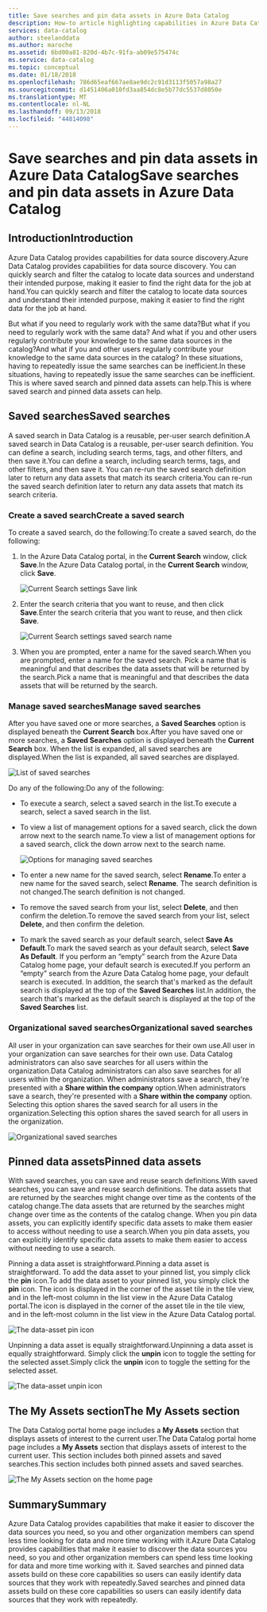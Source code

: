 ```yaml
---
title: Save searches and pin data assets in Azure Data Catalog
description: How-to article highlighting capabilities in Azure Data Catalog for saving data sources and data assets for later use.
services: data-catalog
author: steelanddata
ms.author: maroche
ms.assetid: 6bd00a81-820d-4b7c-91fa-ab09e575474c
ms.service: data-catalog
ms.topic: conceptual
ms.date: 01/18/2018
ms.openlocfilehash: 786d65eaf667ae8ae9dc2c91d3113f5057a98a27
ms.sourcegitcommit: d1451406a010fd3aa854dc8e5b77dc5537d8050e
ms.translationtype: MT
ms.contentlocale: nl-NL
ms.lasthandoff: 09/13/2018
ms.locfileid: "44814098"
---
```

# <a name="save-searches-and-pin-data-assets-in-azure-data-catalog"></a><span data-ttu-id="bd7e6-103">Save searches and pin data assets in Azure Data Catalog</span><span class="sxs-lookup"><span data-stu-id="bd7e6-103">Save searches and pin data assets in Azure Data Catalog</span></span>
## <a name="introduction"></a><span data-ttu-id="bd7e6-104">Introduction</span><span class="sxs-lookup"><span data-stu-id="bd7e6-104">Introduction</span></span>
<span data-ttu-id="bd7e6-105">Azure Data Catalog provides capabilities for data source discovery.</span><span class="sxs-lookup"><span data-stu-id="bd7e6-105">Azure Data Catalog provides capabilities for data source discovery.</span></span> <span data-ttu-id="bd7e6-106">You can quickly search and filter the catalog to locate data sources and understand their intended purpose, making it easier to find the right data for the job at hand.</span><span class="sxs-lookup"><span data-stu-id="bd7e6-106">You can quickly search and filter the catalog to locate data sources and understand their intended purpose, making it easier to find the right data for the job at hand.</span></span>

<span data-ttu-id="bd7e6-107">But what if you need to regularly work with the same data?</span><span class="sxs-lookup"><span data-stu-id="bd7e6-107">But what if you need to regularly work with the same data?</span></span> <span data-ttu-id="bd7e6-108">And what if you and other users regularly contribute your knowledge to the same data sources in the catalog?</span><span class="sxs-lookup"><span data-stu-id="bd7e6-108">And what if you and other users regularly contribute your knowledge to the same data sources in the catalog?</span></span> <span data-ttu-id="bd7e6-109">In these situations, having to repeatedly issue the same searches can be inefficient.</span><span class="sxs-lookup"><span data-stu-id="bd7e6-109">In these situations, having to repeatedly issue the same searches can be inefficient.</span></span> <span data-ttu-id="bd7e6-110">This is where saved search and pinned data assets can help.</span><span class="sxs-lookup"><span data-stu-id="bd7e6-110">This is where saved search and pinned data assets can help.</span></span>

## <a name="saved-searches"></a><span data-ttu-id="bd7e6-111">Saved searches</span><span class="sxs-lookup"><span data-stu-id="bd7e6-111">Saved searches</span></span>
<span data-ttu-id="bd7e6-112">A saved search in Data Catalog is a reusable, per-user search definition.</span><span class="sxs-lookup"><span data-stu-id="bd7e6-112">A saved search in Data Catalog is a reusable, per-user search definition.</span></span> <span data-ttu-id="bd7e6-113">You can define a search, including search terms, tags, and other filters, and then save it.</span><span class="sxs-lookup"><span data-stu-id="bd7e6-113">You can define a search, including search terms, tags, and other filters, and then save it.</span></span> <span data-ttu-id="bd7e6-114">You can re-run the saved search definition later to return any data assets that match its search criteria.</span><span class="sxs-lookup"><span data-stu-id="bd7e6-114">You can re-run the saved search definition later to return any data assets that match its search criteria.</span></span>

### <a name="create-a-saved-search"></a><span data-ttu-id="bd7e6-115">Create a saved search</span><span class="sxs-lookup"><span data-stu-id="bd7e6-115">Create a saved search</span></span>
<span data-ttu-id="bd7e6-116">To create a saved search, do the following:</span><span class="sxs-lookup"><span data-stu-id="bd7e6-116">To create a saved search, do the following:</span></span>
1. <span data-ttu-id="bd7e6-117">In the Azure Data Catalog portal, in the **Current Search** window, click **Save**.</span><span class="sxs-lookup"><span data-stu-id="bd7e6-117">In the Azure Data Catalog portal, in the **Current Search** window, click **Save**.</span></span> 

    ![Current Search settings Save link](./media/data-catalog-how-to-save-pin/01-save-option.png) 

2. <span data-ttu-id="bd7e6-119">Enter the search criteria that you want to reuse, and then click **Save**.</span><span class="sxs-lookup"><span data-stu-id="bd7e6-119">Enter the search criteria that you want to reuse, and then click **Save**.</span></span>

    ![Current Search settings saved search name](./media/data-catalog-how-to-save-pin/02-name.png)

3. <span data-ttu-id="bd7e6-121">When you are prompted, enter a name for the saved search.</span><span class="sxs-lookup"><span data-stu-id="bd7e6-121">When you are prompted, enter a name for the saved search.</span></span> <span data-ttu-id="bd7e6-122">Pick a name that is meaningful and that describes the data assets that will be returned by the search.</span><span class="sxs-lookup"><span data-stu-id="bd7e6-122">Pick a name that is meaningful and that describes the data assets that will be returned by the search.</span></span>

### <a name="manage-saved-searches"></a><span data-ttu-id="bd7e6-123">Manage saved searches</span><span class="sxs-lookup"><span data-stu-id="bd7e6-123">Manage saved searches</span></span>
<span data-ttu-id="bd7e6-124">After you have saved one or more searches, a **Saved Searches** option is displayed beneath the **Current Search** box.</span><span class="sxs-lookup"><span data-stu-id="bd7e6-124">After you have saved one or more searches, a **Saved Searches** option is displayed beneath the **Current Search** box.</span></span> <span data-ttu-id="bd7e6-125">When the list is expanded, all saved searches are displayed.</span><span class="sxs-lookup"><span data-stu-id="bd7e6-125">When the list is expanded, all saved searches are displayed.</span></span>

 ![List of saved searches](./media/data-catalog-how-to-save-pin/03-list.png)

<span data-ttu-id="bd7e6-127">Do any of the following:</span><span class="sxs-lookup"><span data-stu-id="bd7e6-127">Do any of the following:</span></span>

* <span data-ttu-id="bd7e6-128">To execute a search, select a saved search in the list.</span><span class="sxs-lookup"><span data-stu-id="bd7e6-128">To execute a search, select a saved search in the list.</span></span>

* <span data-ttu-id="bd7e6-129">To view a list of management options for a saved search, click the down arrow next to the search name.</span><span class="sxs-lookup"><span data-stu-id="bd7e6-129">To view a list of management options for a saved search, click the down arrow next to the search name.</span></span>

    ![Options for managing saved searches](./media/data-catalog-how-to-save-pin/04-managing.png)

* <span data-ttu-id="bd7e6-131">To enter a new name for the saved search, select **Rename**.</span><span class="sxs-lookup"><span data-stu-id="bd7e6-131">To enter a new name for the saved search, select **Rename**.</span></span> <span data-ttu-id="bd7e6-132">The search definition is not changed.</span><span class="sxs-lookup"><span data-stu-id="bd7e6-132">The search definition is not changed.</span></span>

* <span data-ttu-id="bd7e6-133">To remove the saved search from your list, select **Delete**, and then confirm the deletion.</span><span class="sxs-lookup"><span data-stu-id="bd7e6-133">To remove the saved search from your list, select **Delete**, and then confirm the deletion.</span></span>

* <span data-ttu-id="bd7e6-134">To mark the saved search as your default search, select **Save As Default**.</span><span class="sxs-lookup"><span data-stu-id="bd7e6-134">To mark the saved search as your default search, select **Save As Default**.</span></span> <span data-ttu-id="bd7e6-135">If you perform an “empty” search from the Azure Data Catalog home page, your default search is executed.</span><span class="sxs-lookup"><span data-stu-id="bd7e6-135">If you perform an “empty” search from the Azure Data Catalog home page, your default search is executed.</span></span> <span data-ttu-id="bd7e6-136">In addition, the search that's marked as the default search is displayed at the top of the **Saved Searches** list.</span><span class="sxs-lookup"><span data-stu-id="bd7e6-136">In addition, the search that's marked as the default search is displayed at the top of the **Saved Searches** list.</span></span>

### <a name="organizational-saved-searches"></a><span data-ttu-id="bd7e6-137">Organizational saved searches</span><span class="sxs-lookup"><span data-stu-id="bd7e6-137">Organizational saved searches</span></span>
<span data-ttu-id="bd7e6-138">All user in your organization can save searches for their own use.</span><span class="sxs-lookup"><span data-stu-id="bd7e6-138">All user in your organization can save searches for their own use.</span></span> <span data-ttu-id="bd7e6-139">Data Catalog administrators can also save searches for all users within the organization.</span><span class="sxs-lookup"><span data-stu-id="bd7e6-139">Data Catalog administrators can also save searches for all users within the organization.</span></span> <span data-ttu-id="bd7e6-140">When administrators save a search, they're presented with a **Share within the company** option.</span><span class="sxs-lookup"><span data-stu-id="bd7e6-140">When administrators save a search, they're presented with a **Share within the company** option.</span></span> <span data-ttu-id="bd7e6-141">Selecting this option shares the saved search for all users in the organization.</span><span class="sxs-lookup"><span data-stu-id="bd7e6-141">Selecting this option shares the saved search for all users in the organization.</span></span>

 ![Organizational saved searches](./media/data-catalog-how-to-save-pin/08-organizational-saved-search.png)

## <a name="pinned-data-assets"></a><span data-ttu-id="bd7e6-143">Pinned data assets</span><span class="sxs-lookup"><span data-stu-id="bd7e6-143">Pinned data assets</span></span>
<span data-ttu-id="bd7e6-144">With saved searches, you can save and reuse search definitions.</span><span class="sxs-lookup"><span data-stu-id="bd7e6-144">With saved searches, you can save and reuse search definitions.</span></span> <span data-ttu-id="bd7e6-145">The data assets that are returned by the searches might change over time as the contents of the catalog change.</span><span class="sxs-lookup"><span data-stu-id="bd7e6-145">The data assets that are returned by the searches might change over time as the contents of the catalog change.</span></span> <span data-ttu-id="bd7e6-146">When you pin data assets, you can explicitly identify specific data assets to make them easier to access without needing to use a search.</span><span class="sxs-lookup"><span data-stu-id="bd7e6-146">When you pin data assets, you can explicitly identify specific data assets to make them easier to access without needing to use a search.</span></span>

<span data-ttu-id="bd7e6-147">Pinning a data asset is straightforward.</span><span class="sxs-lookup"><span data-stu-id="bd7e6-147">Pinning a data asset is straightforward.</span></span> <span data-ttu-id="bd7e6-148">To add the data asset to your pinned list, you simply click the **pin** icon.</span><span class="sxs-lookup"><span data-stu-id="bd7e6-148">To add the data asset to your pinned list, you simply click the **pin** icon.</span></span> <span data-ttu-id="bd7e6-149">The icon is displayed in the corner of the asset tile in the tile view, and in the left-most column in the list view in the Azure Data Catalog portal.</span><span class="sxs-lookup"><span data-stu-id="bd7e6-149">The icon is displayed in the corner of the asset tile in the tile view, and in the left-most column in the list view in the Azure Data Catalog portal.</span></span>

![The data-asset pin icon](./media/data-catalog-how-to-save-pin/05-pinning.png)

<span data-ttu-id="bd7e6-151">Unpinning a data asset is equally straightforward.</span><span class="sxs-lookup"><span data-stu-id="bd7e6-151">Unpinning a data asset is equally straightforward.</span></span> <span data-ttu-id="bd7e6-152">Simply click the **unpin** icon to toggle the setting for the selected asset.</span><span class="sxs-lookup"><span data-stu-id="bd7e6-152">Simply click the **unpin** icon to toggle the setting for the selected asset.</span></span>

![The data-asset unpin icon](./media/data-catalog-how-to-save-pin/06-unpinning.png)

## <a name="the-my-assets-section"></a><span data-ttu-id="bd7e6-154">The My Assets section</span><span class="sxs-lookup"><span data-stu-id="bd7e6-154">The My Assets section</span></span>
<span data-ttu-id="bd7e6-155">The Data Catalog portal home page includes a **My Assets** section that displays assets of interest to the current user.</span><span class="sxs-lookup"><span data-stu-id="bd7e6-155">The Data Catalog portal home page includes a **My Assets** section that displays assets of interest to the current user.</span></span> <span data-ttu-id="bd7e6-156">This section includes both pinned assets and saved searches.</span><span class="sxs-lookup"><span data-stu-id="bd7e6-156">This section includes both pinned assets and saved searches.</span></span>

![The My Assets section on the home page](./media/data-catalog-how-to-save-pin/07-my-assets.png)

## <a name="summary"></a><span data-ttu-id="bd7e6-158">Summary</span><span class="sxs-lookup"><span data-stu-id="bd7e6-158">Summary</span></span>
<span data-ttu-id="bd7e6-159">Azure Data Catalog provides capabilities that make it easier to discover the data sources you need, so you and other organization members can spend less time looking for data and more time working with it.</span><span class="sxs-lookup"><span data-stu-id="bd7e6-159">Azure Data Catalog provides capabilities that make it easier to discover the data sources you need, so you and other organization members can spend less time looking for data and more time working with it.</span></span> <span data-ttu-id="bd7e6-160">Saved searches and pinned data assets build on these core capabilities so users can easily identify data sources that they work with repeatedly.</span><span class="sxs-lookup"><span data-stu-id="bd7e6-160">Saved searches and pinned data assets build on these core capabilities so users can easily identify data sources that they work with repeatedly.</span></span>
